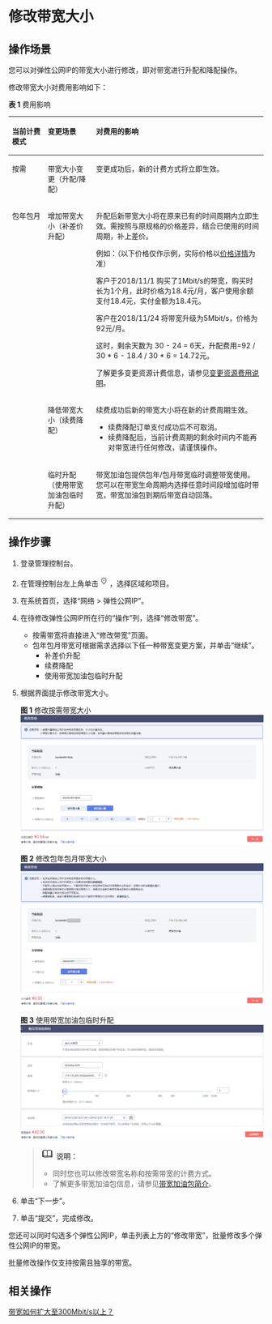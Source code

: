# 修改带宽大小<a name="eip_0012"></a>

## 操作场景<a name="section242619435115"></a>

您可以对弹性公网IP的带宽大小进行修改，即对带宽进行升配和降配操作。

修改带宽大小对费用影响如下：

**表 1**  费用影响

<a name="zh-cn_topic_0118498819_table117061129519"></a>
<table><thead align="left"><tr id="zh-cn_topic_0118498819_row2070710212517"><th class="cellrowborder" valign="top" width="14.04%" id="mcps1.2.4.1.1"><p id="zh-cn_topic_0118498819_p22514331491"><a name="zh-cn_topic_0118498819_p22514331491"></a><a name="zh-cn_topic_0118498819_p22514331491"></a>当前计费模式</p>
</th>
<th class="cellrowborder" valign="top" width="18.91%" id="mcps1.2.4.1.2"><p id="zh-cn_topic_0118498819_p13707142550"><a name="zh-cn_topic_0118498819_p13707142550"></a><a name="zh-cn_topic_0118498819_p13707142550"></a>变更场景</p>
</th>
<th class="cellrowborder" valign="top" width="67.05%" id="mcps1.2.4.1.3"><p id="zh-cn_topic_0118498819_p1170715212514"><a name="zh-cn_topic_0118498819_p1170715212514"></a><a name="zh-cn_topic_0118498819_p1170715212514"></a>对费用的影响</p>
</th>
</tr>
</thead>
<tbody><tr id="row129737166211"><td class="cellrowborder" valign="top" width="14.04%" headers="mcps1.2.4.1.1 "><p id="p29731716727"><a name="p29731716727"></a><a name="p29731716727"></a>按需</p>
</td>
<td class="cellrowborder" valign="top" width="18.91%" headers="mcps1.2.4.1.2 "><p id="p103945561024"><a name="p103945561024"></a><a name="p103945561024"></a>带宽大小变更（升配/降配）</p>
</td>
<td class="cellrowborder" valign="top" width="67.05%" headers="mcps1.2.4.1.3 "><p id="p99732163210"><a name="p99732163210"></a><a name="p99732163210"></a>变更成功后，新的计费方式将立即生效。</p>
</td>
</tr>
<tr id="zh-cn_topic_0118498819_row6707727518"><td class="cellrowborder" rowspan="3" valign="top" width="14.04%" headers="mcps1.2.4.1.1 "><p id="zh-cn_topic_0118498819_p2251833692"><a name="zh-cn_topic_0118498819_p2251833692"></a><a name="zh-cn_topic_0118498819_p2251833692"></a>包年包月</p>
</td>
<td class="cellrowborder" valign="top" width="18.91%" headers="mcps1.2.4.1.2 "><p id="zh-cn_topic_0118498819_p37072027518"><a name="zh-cn_topic_0118498819_p37072027518"></a><a name="zh-cn_topic_0118498819_p37072027518"></a>增加带宽大小（补差价升配）</p>
</td>
<td class="cellrowborder" valign="top" width="67.05%" headers="mcps1.2.4.1.3 "><p id="zh-cn_topic_0118498819_p767918917713"><a name="zh-cn_topic_0118498819_p767918917713"></a><a name="zh-cn_topic_0118498819_p767918917713"></a>升配后新带宽大小将在原来已有的时间周期内立即生效。需按照与原规格的价格差异，结合已使用的时间周期，补上差价。</p>
<p id="p86671154121414"><a name="p86671154121414"></a><a name="p86671154121414"></a>例如：（以下价格仅作示例，实际价格以<a href="https://www.huaweicloud.com/pricing.html#/eip" target="_blank" rel="noopener noreferrer">价格详情</a>为准）</p>
<p id="p12682927111510"><a name="p12682927111510"></a><a name="p12682927111510"></a>客户于2018/11/1 购买了1Mbit/s的带宽，购买时长为1个月，此时价格为18.4元/月，客户使用余额支付18.4元，实付金额为18.4元。</p>
<p id="p4682827141512"><a name="p4682827141512"></a><a name="p4682827141512"></a>客户在2018/11/24 将带宽升级为5Mbit/s，价格为92元/月。</p>
<p id="p2682327141516"><a name="p2682327141516"></a><a name="p2682327141516"></a>这时，剩余天数为 30 - 24 = 6天，升配费用=92 / 30 * 6 - 18.4 / 30 * 6 = 14.72元。</p>
<p id="p9529133320254"><a name="p9529133320254"></a><a name="p9529133320254"></a>了解更多变更资源计费信息，请参见<a href="https://support.huaweicloud.com/usermanual-billing/renewals_topic_60000001.html" target="_blank" rel="noopener noreferrer">变更资源费用说明</a>。</p>
</td>
</tr>
<tr id="zh-cn_topic_0118498819_row1616328121117"><td class="cellrowborder" valign="top" headers="mcps1.2.4.1.1 "><p id="zh-cn_topic_0118498819_p661712881111"><a name="zh-cn_topic_0118498819_p661712881111"></a><a name="zh-cn_topic_0118498819_p661712881111"></a>降低带宽大小（续费降配）</p>
</td>
<td class="cellrowborder" valign="top" headers="mcps1.2.4.1.2 "><p id="zh-cn_topic_0118498819_p186171228151117"><a name="zh-cn_topic_0118498819_p186171228151117"></a><a name="zh-cn_topic_0118498819_p186171228151117"></a>续费成功后新的带宽大小将在新的计费周期生效。</p>
<a name="zh-cn_topic_0118498819_ul178551434171416"></a><a name="zh-cn_topic_0118498819_ul178551434171416"></a><ul id="zh-cn_topic_0118498819_ul178551434171416"><li>续费降配订单支付成功后不可取消。</li><li>续费降配后，当前计费周期的剩余时间内不能再对带宽进行任何修改，请谨慎操作。</li></ul>
</td>
</tr>
<tr id="row1942717113405"><td class="cellrowborder" valign="top" headers="mcps1.2.4.1.1 "><p id="p15428141184018"><a name="p15428141184018"></a><a name="p15428141184018"></a>临时升配（使用带宽加油包临时升配）</p>
</td>
<td class="cellrowborder" valign="top" headers="mcps1.2.4.1.2 "><p id="p742891104019"><a name="p742891104019"></a><a name="p742891104019"></a>带宽加油包提供包年/包月带宽临时调整带宽使用。您可以在带宽生命周期内选择任意时间段增加临时带宽，带宽加油包到期后带宽自动回落。</p>
</td>
</tr>
</tbody>
</table>

## 操作步骤<a name="section1671903618"></a>

1.  登录管理控制台。
2.  在管理控制台左上角单击![](figures/icon-region.png)，选择区域和项目。
3.  在系统首页，选择“网络 \> 弹性公网IP”。
4.  在待修改弹性公网IP所在行的“操作”列，选择“修改带宽”。
    -   按需带宽将直接进入“修改带宽”页面。
    -   包年包月带宽可根据需求选择以下任一种带宽变更方案，并单击“继续”。
        -   补差价升配
        -   续费降配
        -   使用带宽加油包临时升配


5.  根据界面提示修改带宽大小。

    **图 1**  修改按需带宽大小<a name="fig7593194953617"></a>  
    ![](figures/修改按需带宽大小.png "修改按需带宽大小")

    **图 2**  修改包年包月带宽大小<a name="fig15937494364"></a>  
    ![](figures/修改包年包月带宽大小.png "修改包年包月带宽大小")

    **图 3**  使用带宽加油包临时升配<a name="fig47148351491"></a>  
    ![](figures/使用带宽加油包临时升配.png "使用带宽加油包临时升配")

    >![](public_sys-resources/icon-note.gif) **说明：** 
    >-   同时您也可以修改带宽名称和按需带宽的计费方式。
    >-   了解更多带宽加油包信息，请参见[带宽加油包简介](带宽加油包简介.md)。

6.  单击“下一步”。
7.  单击“提交”，完成修改。

您还可以同时勾选多个弹性公网IP，单击列表上方的“修改带宽”，批量修改多个弹性公网IP的带宽。

批量修改操作仅支持按需且独享的带宽。

## 相关操作<a name="section1977435911912"></a>

[带宽如何扩大至300Mbit/s以上？](https://support.huaweicloud.com/eip_faq/faq_bandwidth_0015.html)

